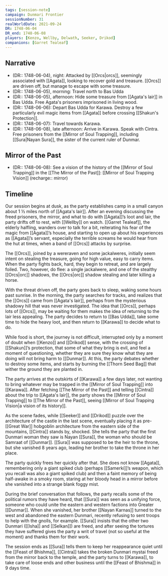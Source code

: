 ```yaml
---
tags: [session-note]
campaign: Dunmari Frontier
sessionNumber: 31
realWorldDate: 2021-09-24
DR: 1748-06-04
DR_end: 1748-06-08
players: [Kenzo, Wellby, Delwath, Seeker, Drikod]
companions: [Garret Tealeaf]
---
```

## Narrative

- (DR:: 1748-06-04), night: Attacked by [[Orcs|orcs]], seemingly associated with [[Agata]], looking to recover gold and treasure. [[Orcs]] are driven off, but manage to escape with some treasure.
- (DR:: 1748-06-05), morning: Travel north to Bas Udda
- (DR:: 1748-06-05), afternoon: Hide some treasure from [[Agata's lair]] in Bas Udda. Free Agata's prisoners imprisoned in living wood. 
- (DR:: 1748-06-06): Depart Bas Udda for Karawa. Destroy a few particularly evil magic items from [[Agata]] before crossing [[Shakun's Protection]].
- (DR:: 1748-06-07): Travel towards Karawa.
- (DR:: 1748-06-08), late afternoon: Arrive in Karawa. Speak with Cintra. Free prisoners from the [[Mirror of Soul Trapping]], including [[Sura|Nayan Sura]], the sister of the current ruler of Dunmar. 

## Mirror of the Past
- (DR:: 1748-06-08): See a vision of the history of the [[Mirror of Soul Trapping]] in the [[The Mirror of the Past]]: [[Mirror of Soul Trapping Vision]] (recharge:: mirror)

## Timeline

Our session begins at dusk, as the party establishes camp in a small canyon about 1 ½ miles north of [[Agata's lair]]. After an evening discussing the freed prisoners, the mirror, and what to do with [[Agata]]’s loot and lair, the party drifts off to rest, with [[Wellby]] on watch. [[Garret Tealeaf]], the elderly halfling, wanders over to talk for a bit, reiterating his fear of the magic from [[Agata]]’s house, and starting to open up about his experiences as [[Agata]]’s servant, especially the terrible screams he would hear from the hut at times, when a band of [[Orcs]] attacks by surprise.

The [[Orcs]], joined by a wereraven and some jackalweres, initially seem intent on stealing the treasure, going for high value, easy to carry items. When the party fights back, hard, they begin to retreat, and are largely foiled. Two, however, do flee: a single jackalwere, and one of the stealthy [[Orcs|orc]] shadows, the [[Orcs|orc]] shadow stealing and later killing a horse. 

With the threat driven off, the party goes back to sleep, waking some hours past sunrise. In the morning, the party searches for tracks, and realizes that the [[Orcs]] came from [[Agata's lair]], perhaps from the mysterious shadowy hill that was never investigated. The idea that [[Orcs]], perhaps lots of [[Orcs]], may be waiting for them makes the idea of returning to the lair less appealing. The party decides to return to [[Bas Udda]], take some time to hide the heavy loot, and then return to [[Karawa]] to decide what to do.

While food is short, the journey is not difficult, interrupted only by a moment of doubt when [[Kenzo]] and [[Drikod]] sense, with the crossing of [[Shakun]]’s protection, that some of what they bring is evil, and feel a moment of questioning, whether they are sure they know what they are doing will not bring harm to [[Dunmar]]. At this, the party debates whether to destroy some items, and starts by burning the [[Thorn Seed Bag]] that wither the ground they are planted in.

The party arrives at the outskirts of [[Karawa]] a few days later, not wanting to bring whatever may be trapped in the [[Mirror of Soul Trapping]] into [[Karawa]]. After fetching [[The Mirror of the Past]] and telling [[Cintra]] about the trip to [[Agata's lair]], the party shows the [[Mirror of Soul Trapping]] to [[The Mirror of the Past]], seeing [[Mirror of Soul Trapping Vision|a vision of its history]]. 

As the scene fades, while [[Seeker]] and [[Drikod]] puzzle over the architecture of the castle in the last scene, eventually placing it as pre-[[Great War]] hobgoblin architecture from the eastern side of the mountains, [[Cintra]] stands by, shocked. She tells the party that the first Dunmari woman they saw is Nayan [[Sura]], the woman who should be Samraat of [[Dunmar]]. [[Sura]] was supposed to be the heir to the throne, but she vanished 8 years ago, leading her brother to take the throne in her place. 

The party quickly frees her quickly after that. She does not know [[Agata]], remembering only a giant spiked club (perhaps [[Samerki]]’s weapon, which you recall was also a giant spiked club) and then a faint memory of being half-awake in a smoky room, staring at her bloody head in a mirror before she vanished into a strange blank foggy mist. 

During the brief conversation that follows, the party recalls some of the political rumors they have heard, that [[Sura]] was seen as a unifying force, someone who could unite the eastern and western factions into Greater [[Dunmar]]. When she vanished, her brother [[Nayan Karnas]] turned to the west and abandoned the eastern Dunmari, recently refusing to sent troops to help with the gnolls, for example. [[Sura]] insists that the other two Dunmari ([[Isha]] and [[Selkan]]) are freed, and after seeing the tortures they have suffered gives the party a writ of travel (not so useful at the moment) and thanks them for their work. 

The session ends as [[Sura]] tells them to keep her reappearance quiet until the [[Feast of Bhishma]], [[Cintra]] takes the broken Dunmari mystai freed from the mirror back to the temple, and the party turns to [[Karawa]], to take care of loose ends and other business until the [[Feast of Bhishma]] in 9 days time. 